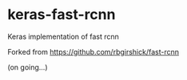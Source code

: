 # keras-fast-rcnn
Keras implementation of fast rcnn

Forked from https://github.com/rbgirshick/fast-rcnn

(on going...)
